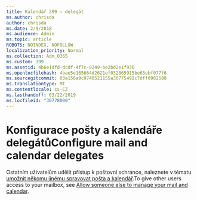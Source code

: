 ```yaml
---
title: Kalendář 399 – delegát
ms.author: chrisda
author: chrisda
ms.date: 2/9/2018
ms.audience: Admin
ms.topic: article
ROBOTS: NOINDEX, NOFOLLOW
localization_priority: Normal
ms.collection: Adm_O365
ms.custom: 399
ms.assetid: 4b6e1dfd-dcdf-4f7c-8249-be2bd2e1f936
ms.openlocfilehash: 4bae5e165664d2621ef032865915be65ebf077f6
ms.sourcegitcommit: 03a156a9c9740521155a30775492c7dff0982588
ms.translationtype: MT
ms.contentlocale: cs-CZ
ms.lasthandoff: 03/22/2019
ms.locfileid: "30778000"
---
```

# <a name="configure-mail-and-calendar-delegates"></a><span data-ttu-id="86ffa-102">Konfigurace pošty a kalendáře delegátů</span><span class="sxs-lookup"><span data-stu-id="86ffa-102">Configure mail and calendar delegates</span></span>

<span data-ttu-id="86ffa-103">Ostatním uživatelům udělit přístup k poštovní schránce, naleznete v tématu [umožnit někomu jinému spravovat pošta a kalendář](https://support.office.com/article/9684b670-7588-4eea-8717-9e5799047540.aspx).</span><span class="sxs-lookup"><span data-stu-id="86ffa-103">To give other users access to your mailbox, see [Allow someone else to manage your mail and calendar](https://support.office.com/article/9684b670-7588-4eea-8717-9e5799047540.aspx).</span></span>
  

